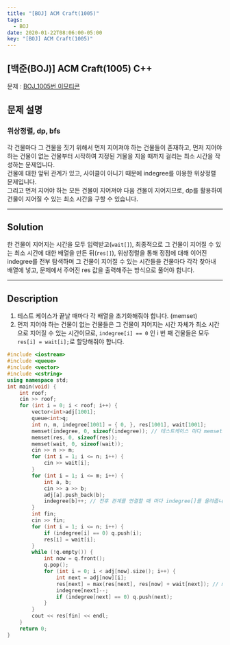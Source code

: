 ```yaml
---
title: "[BOJ] ACM Craft(1005)"
tags:
  - BOJ
date: 2020-01-22T08:06:00-05:00
key: "[BOJ] ACM Craft(1005)"
---
```


## [백준(BOJ)] ACM Craft(1005) C++

문제 : [BOJ_1005번 이모티콘](https://www.acmicpc.net/problem/1005)

## 문제 설명

### 위상정렬, dp, bfs

각 건물마다 그 건물을 짓기 위해서 먼저 지어져야 하는 건물들이 존재하고, 먼저 지어야 하는 건물이 없는 건물부터 시작하여 지정된 거물을 지을 때까지 걸리는 최소 시간을 작성하는 문제입니다.<br> 건물에 대한 앞뒤 관계가 있고, 사이클이 아니기 때문에 indegree를 이용한 위상정렬 문제입니다.<br>
그리고 먼저 지어야 하는 모든 건물이 지어져야 다음 건물이 지어지므로, dp를 활용하여 건물이 지어질 수 있는 최소 시간을 구할 수 있습니다.<br>

---

## Solution

한 건물이 지어지는 시간을 모두 입력받고(`wait[]`), 최종적으로 그 건물이 지어질 수 있는 최소 시간에 대한 배열을 만든 뒤(`res[]`), 위상정렬을 통해 정점에 대해 이어진 indegree를 전부 탐색하며 그 건물이 지어질 수 있는 시간들을 건물마다 각각 찾아내 배열에 넣고, 문제에서 주어진 res 값을 출력해주는 방식으로 풀어야 합니다.

---

## Description

1. 테스트 케이스가 끝날 때마다 각 배열을 초기화해줘야 합니다. (memset)<br>
2. 먼저 지어야 하는 건물이 없는 건물들은 그 건물이 지어지는 시간 자체가 최소 시간으로 지어질 수 있는 시간이므로, `indegree[i] == 0` 인 i 번 째 건물들은 모두 `res[i] = wait[i];`로 할당해줘야 합니다.<br>

```cpp
#include <iostream>
#include <queue>
#include <vector>
#include <cstring>
using namespace std;
int main(void) {
	int roof;
	cin >> roof;
	for (int i = 0; i < roof; i++) {
		vector<int>adj[1001];
		queue<int>q;
		int n, m, indegree[1001] = { 0, }, res[1001], wait[1001];
		memset(indegree, 0, sizeof(indegree)); // 테스트케이스 마다 memset으로 초기화
		memset(res, 0, sizeof(res));
		memset(wait, 0, sizeof(wait));
		cin >> n >> m;
		for (int i = 1; i <= n; i++) {
			cin >> wait[i];
		}
		for (int i = 1; i <= m; i++) {
			int a, b;
			cin >> a >> b;
			adj[a].push_back(b);
			indegree[b]++; // 전후 관계를 연결할 때 마다 indegree[]를 올려줍니다.
		}
		int fin;
		cin >> fin;
		for (int i = 1; i <= n; i++) {
			if (indegree[i] == 0) q.push(i);
			res[i] = wait[i];
		}
		while (!q.empty()) {
			int now = q.front();
			q.pop();
			for (int i = 0; i < adj[now].size(); i++) {
				int next = adj[now][i];
				res[next] = max(res[next], res[now] + wait[next]); // max()를 이용해 모든 indegree를 확인해주고 그 중 최댓값을 res[i]에 할당합니다.
				indegree[next]--;
				if (indegree[next] == 0) q.push(next);
			}
		}
		cout << res[fin] << endl;
	}
	return 0;
}
```
